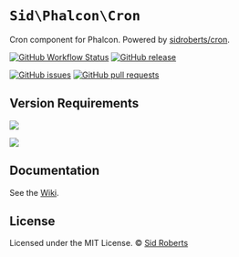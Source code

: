 # `Sid\Phalcon\Cron`

Cron component for Phalcon.
Powered by [sidroberts/cron](https://github.com/SidRoberts/cron).

[![GitHub Workflow Status](https://img.shields.io/github/actions/workflow/status/SidRoberts/phalcon-cron/tests.yml?style=for-the-badge)](https://github.com/SidRoberts/phalcon-cron/actions)
[![GitHub release](https://img.shields.io/github/release/SidRoberts/phalcon-cron.svg?style=for-the-badge)]()

[![GitHub issues](https://img.shields.io/github/issues-raw/SidRoberts/phalcon-cron.svg?style=for-the-badge)](https://github.com/SidRoberts/phalcon-cron/issues)
[![GitHub pull requests](https://img.shields.io/github/issues-pr-raw/SidRoberts/phalcon-cron.svg?style=for-the-badge)](https://github.com/SidRoberts/phalcon-cron/pulls)



## Version Requirements

[![](https://img.shields.io/badge/Phalcon-%3E%3D%205.0.0-76C39B?style=for-the-badge)]()

[![](https://img.shields.io/badge/PHP-%3E%3D%208.0.0-777BB3?style=for-the-badge)]()



## Documentation

See the [Wiki](https://github.com/SidRoberts/phalcon-cron/wiki).



## License

Licensed under the MIT License.
© [Sid Roberts](https://github.com/SidRoberts)
